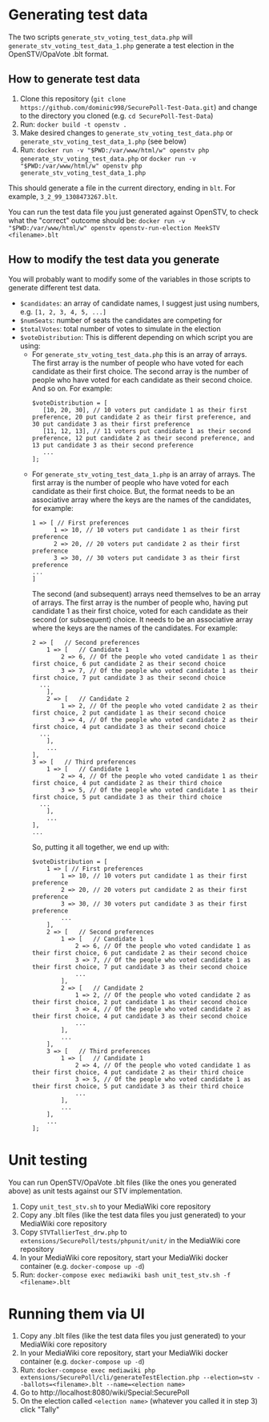 Generating test data
====================

The two scripts `generate_stv_voting_test_data.php` will `generate_stv_voting_test_data_1.php` generate a test election in the OpenSTV/OpaVote .blt format.

How to generate test data
-------------------------

1. Clone this repository (`git clone https://github.com/dominic998/SecurePoll-Test-Data.git`) and change to the directory you cloned (e.g. `cd SecurePoll-Test-Data`)
2. Run: `docker build -t openstv .`
3. Make desired changes to `generate_stv_voting_test_data.php` or `generate_stv_voting_test_data_1.php` (see below)
4. Run: `docker run -v "$PWD:/var/www/html/w" openstv php generate_stv_voting_test_data.php` or `docker run -v "$PWD:/var/www/html/w" openstv php generate_stv_voting_test_data_1.php`

This should generate a file in the current directory, ending in `blt`. For example, `3_2_99_1308473267.blt`.

You can run the test data file you just generated against OpenSTV, to check what the "correct" outcome should be:
`docker run -v "$PWD:/var/www/html/w" openstv openstv-run-election MeekSTV <filename>.blt`

How to modify the test data you generate
----------------------------------------

You will probably want to modify some of the variables in those scripts to generate different test data.

* `$candidates`: an array of candidate names, I suggest just using numbers, e.g. `[1, 2, 3, 4, 5, ...]`
* `$numSeats`: number of seats the candidates are competing for
* `$totalVotes`: total number of votes to simulate in the election
* `$voteDistribution`: This is different depending on which script you are using:
  * For `generate_stv_voting_test_data.php` this is an array of arrays. The first array is the number of people who have voted for each candidate as their first choice. The second array is the number of people who have voted for each candidate as their second choice. And so on. For example:
    ```
    $voteDistribution = [
       [10, 20, 30], // 10 voters put candidate 1 as their first preference, 20 put candidate 2 as their first preference, and 30 put candidate 3 as their first preference
       [11, 12, 13], // 11 voters put candidate 1 as their second preference, 12 put candidate 2 as their second preference, and 13 put candidate 3 as their second preference
       ...
    ];
    ```
  * For `generate_stv_voting_test_data_1.php` is an array of arrays. The first array is the number of people who have voted for each candidate as their first choice. But, the format needs to be an associative array where the keys are the names of the candidates, for example:
    ```
    1 => [ // First preferences
          1 => 10, // 10 voters put candidate 1 as their first preference
          2 => 20, // 20 voters put candidate 2 as their first preference
          3 => 30, // 30 voters put candidate 3 as their first preference
  	...
    ]
    ```
    The second (and subsequent) arrays need themselves to be an array of arrays. The first array is the number of people who, having put candidate 1 as their first choice, voted for each candidate as their second (or subsequent) choice. It needs to be an associative array where the keys are the names of the candidates. For example:
    ```
    2 => [   // Second preferences
        1 => [   // Candidate 1
            2 => 6, // Of the people who voted candidate 1 as their first choice, 6 put candidate 2 as their second choice
            3 => 7, // Of the people who voted candidate 1 as their first choice, 7 put candidate 3 as their second choice
  	  ...
        ],
        2 => [   // Candidate 2
            1 => 2, // Of the people who voted candidate 2 as their first choice, 2 put candidate 1 as their second choice
            3 => 4, // Of the people who voted candidate 2 as their first choice, 4 put candidate 3 as their second choice
  	  ...
        ],
        ...
    ],
    3 => [   // Third preferences
        1 => [   // Candidate 1
            2 => 4, // Of the people who voted candidate 1 as their first choice, 4 put candidate 2 as their third choice
            3 => 5, // Of the people who voted candidate 1 as their first choice, 5 put candidate 3 as their third choice
  	  ...
        ],
        ...
    ],
    ...
    ```
    So, putting it all together, we end up with:
    ```
    $voteDistribution = [
        1 => [ // First preferences
            1 => 10, // 10 voters put candidate 1 as their first preference
            2 => 20, // 20 voters put candidate 2 as their first preference
            3 => 30, // 30 voters put candidate 3 as their first preference
            ...
        ],
        2 => [   // Second preferences
            1 => [   // Candidate 1
                2 => 6, // Of the people who voted candidate 1 as their first choice, 6 put candidate 2 as their second choice
                3 => 7, // Of the people who voted candidate 1 as their first choice, 7 put candidate 3 as their second choice
                ...
            ],
            2 => [   // Candidate 2
                1 => 2, // Of the people who voted candidate 2 as their first choice, 2 put candidate 1 as their second choice
                3 => 4, // Of the people who voted candidate 2 as their first choice, 4 put candidate 3 as their second choice
                ...
            ],
            ...
        ],
        3 => [   // Third preferences
            1 => [   // Candidate 1
                2 => 4, // Of the people who voted candidate 1 as their first choice, 4 put candidate 2 as their third choice
                3 => 5, // Of the people who voted candidate 1 as their first choice, 5 put candidate 3 as their third choice
                ...
            ],
            ...
        ],
        ...
    ];
    ```

Unit testing
============

You can run OpenSTV/OpaVote .blt files (like the ones you generated above) as unit tests against our STV implementation.

1. Copy `unit_test_stv.sh` to your MediaWiki core repository
2. Copy any .blt files (like the test data files you just generated) to your MediaWiki core repository
3. Copy `STVTallierTest_drw.php` to `extensions/SecurePoll/tests/phpunit/unit/` in the MediaWiki core repository
4. In your MediaWiki core repository, start your MediaWiki docker container (e.g. `docker-compose up -d`)
5. Run: `docker-compose exec mediawiki bash unit_test_stv.sh -f <filename>.blt`


Running them via UI
===================

1. Copy any .blt files (like the test data files you just generated) to your MediaWiki core repository
2. In your MediaWiki core repository, start your MediaWiki docker container (e.g. `docker-compose up -d`)
3. Run: `docker-compose exec mediawiki php extensions/SecurePoll/cli/generateTestElection.php --election=stv --ballots=<filename>.blt --name=<election name>`
4. Go to http://localhost:8080/wiki/Special:SecurePoll
5. On the election called `<election name>` (whatever you called it in step 3) click "Tally"


